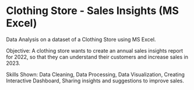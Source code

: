# Clothing Store - Sales Insights (MS Excel)
Data Analysis on a dataset of a Clothing Store using MS Excel.

Objective: A clothing store wants to create an annual sales insights report for 2022, so that they can understand their customers and increase sales in 2023.  

Skills Shown: Data Cleaning, Data Processing, Data Visualization, Creating Interactive Dashboard, Sharing insights and suggestions to improve sales.

